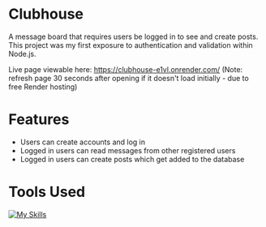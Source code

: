 # Clubhouse

A message board that requires users be logged in to see and create posts. This project was my first exposure to authentication and validation within Node.js.

Live page viewable here: https://clubhouse-e1vl.onrender.com/ (Note: refresh page 30 seconds after opening if it doesn't load initially - due to free Render hosting)

# Features
- Users can create accounts and log in
- Logged in users can read messages from other registered users
- Logged in users can create posts which get added to the database

# Tools Used
[![My Skills](https://skillicons.dev/icons?i=nodejs,express,mongodb)](https://skillicons.dev)
